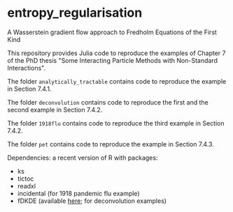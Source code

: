 # entropy_regularisation

A Wasserstein gradient flow approach to Fredholm Equations of the First Kind

This repository provides Julia code to reproduce the examples of Chapter 7 of the PhD thesis "Some Interacting Particle Methods with Non-Standard Interactions".

The folder `analytically_tractable` contains code to reproduce the example in Section 7.4.1.

The folder `deconvolution` contains code to reproduce the first and the second example in Section 7.4.2.
 
The folder `1918flu` contains code to reproduce the third example in Section 7.4.2.

The folder `pet` contains code to reproduce the example in Section 7.4.3.

Dependencies: a recent version of R with packages:
* ks
* tictoc
* readxl
* incidental (for 1918 pandemic flu example)
* fDKDE (available [here](https://researchers.ms.unimelb.edu.au/~aurored/links.html#Code); for deconvolution examples)
